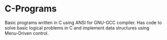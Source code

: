 # C-Programs
Basic programs written in C using ANSI for GNU-GCC compiler.
Has code to solve basic logical problems in C and implement data structures using Menu-Driven control.

